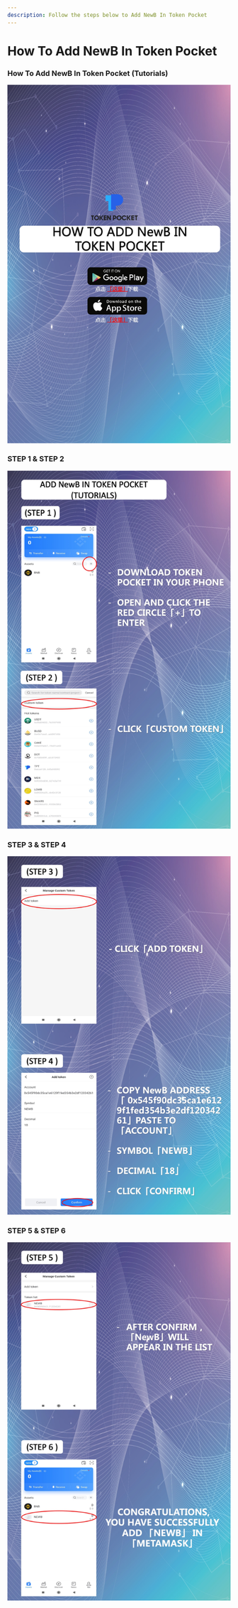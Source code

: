 ```yaml
---
description: Follow the steps below to Add NewB In Token Pocket
---
```


# How To Add NewB In Token Pocket

### How To Add NewB In Token Pocket  (Tutorials)

![](<../../.gitbook/assets/Slide1 (4).jpeg>)

### STEP 1 & STEP 2

![](<../../.gitbook/assets/Slide2 (4).jpeg>)

### STEP 3 & STEP 4

![](<../../.gitbook/assets/Slide3 (3).jpeg>)

### STEP 5 & STEP 6

![](<../../.gitbook/assets/Slide4 (3).jpeg>)
